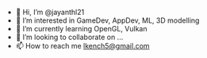 - 👋 Hi, I’m @jayanthl21
- 👀 I’m interested in GameDev, AppDev, ML, 3D modelling
- 🌱 I’m currently learning OpenGL, Vulkan
- 💞️ I’m looking to collaborate on ...
- 📫 How to reach me lkench5@gmail.com

<!---
jayanthl21/jayanthl21 is a ✨ special ✨ repository because its `README.md` (this file) appears on your GitHub profile.
You can click the Preview link to take a look at your changes.
--->
